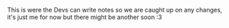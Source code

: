 This is were the Devs can write notes so we are caught up on any changes, it's just me for now but there might be another soon :3
